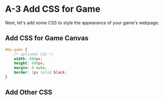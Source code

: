 # A-3 Add CSS for Game

Next, let's add some CSS to style the appearance of your game's webpage.

## Add CSS for Game Canvas

```css
#my-game {
    /* optional CSS */
    width: 800px;
    height: 600px;
    margin: 0 auto;
    border: 1px solid black;
}
```

## Add Other CSS



